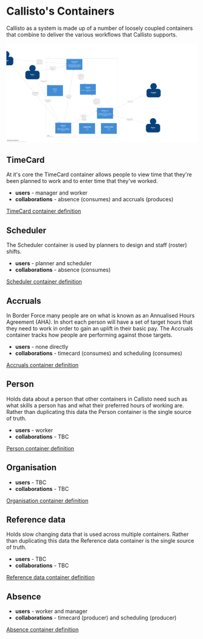 # Callisto's Containers

Callisto as a system is made up of a number of loosely coupled containers that combine to deliver the various workflows that Callisto supports.

![Callisto containers](./images/callisto-containers.png)


## TimeCard
At it's core the TimeCard container allows people to view time that they're been planned to work and to enter time that they've worked. 

- **users** - manager and worker
- **collaborations** - absence (consumes) and accruals (produces)

[TimeCard container definition](https://github.com/)

## Scheduler
The Scheduler container is used by planners to design and staff (roster) shifts.

- **users** - planner and scheduler
- **collaborations** - absence (consumes)

[Scheduler container definition](https://github.com/)

## Accruals
In Border Force many people are on what is known as an Annualised Hours Agreement (AHA). In short each person will have a set of target hours that they need to work in order to gain an uplift in their basic pay. The Accruals container tracks how people are performing against those targets.

- **users** - none directly
- **collaborations** - timecard (consumes) and scheduling (consumes)

[Accruals container definition](https://github.com/)

## Person 
Holds data about a person that other containers in Callisto need such as what skills a person has and what their preferred hours of working are. Rather than duplicating this data the Person container is the single source of truth.

- **users** - worker
- **collaborations** - TBC

[Person container definition](https://github.com/)

## Organisation

- **users** - TBC
- **collaborations** - TBC

[Organisation container definition](https://github.com/)

## Reference data
Holds slow changing data that is used across multiple containers. Rather than duplicating this data the Reference data container is the single source of truth.

- **users** - TBC
- **collaborations** - TBC

[Reference data container definition](https://github.com/)

## Absence

- **users** - worker and manager
- **collaborations** - timecard (producer) and scheduling (producer)

[Absence container definition](https://github.com/)